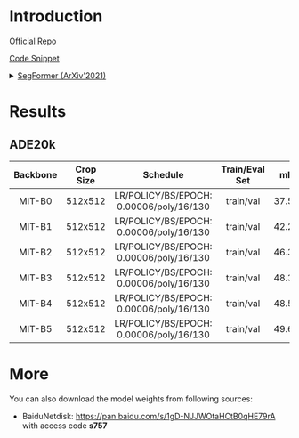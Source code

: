 # Introduction

<a href="https://github.com/NVlabs/SegFormer">Official Repo</a>

<a href="https://github.com/SegmentationBLWX/sssegmentation/tree/main/ssseg/modules/models/segformer">Code Snippet</a>

<details>
<summary align="left"><a href="https://arxiv.org/pdf/2105.15203.pdf">SegFormer (ArXiv'2021)</a></summary>

```latex
@article{xie2021segformer,
    title={SegFormer: Simple and Efficient Design for Semantic Segmentation with Transformers},
    author={Xie, Enze and Wang, Wenhai and Yu, Zhiding and Anandkumar, Anima and Alvarez, Jose M and Luo, Ping},
    journal={arXiv preprint arXiv:2105.15203},
    year={2021}
}
```

</details>


# Results

## ADE20k
| Backbone    | Crop Size  | Schedule                                | Train/Eval Set  | mIoU   | Download                 |
| :-:         | :-:        | :-:                                     | :-:             | :-:    | :-:                      |
| MIT-B0      | 512x512    | LR/POLICY/BS/EPOCH: 0.00006/poly/16/130 | train/val       | 37.57% | [model](https://github.com/SegmentationBLWX/modelstore/releases/download/ssseg_segformer/segformer_mitb0_ade20k_train.pth) &#124; [log](https://github.com/SegmentationBLWX/modelstore/releases/download/ssseg_segformer/segformer_mitb0_ade20k_train.log) |
| MIT-B1      | 512x512    | LR/POLICY/BS/EPOCH: 0.00006/poly/16/130 | train/val       | 42.25% | [model](https://github.com/SegmentationBLWX/modelstore/releases/download/ssseg_segformer/segformer_mitb1_ade20k_train.pth) &#124; [log](https://github.com/SegmentationBLWX/modelstore/releases/download/ssseg_segformer/segformer_mitb1_ade20k_train.log) |
| MIT-B2      | 512x512    | LR/POLICY/BS/EPOCH: 0.00006/poly/16/130 | train/val       | 46.35% | [model](https://github.com/SegmentationBLWX/modelstore/releases/download/ssseg_segformer/segformer_mitb2_ade20k_train.pth) &#124; [log](https://github.com/SegmentationBLWX/modelstore/releases/download/ssseg_segformer/segformer_mitb2_ade20k_train.log) |
| MIT-B3      | 512x512    | LR/POLICY/BS/EPOCH: 0.00006/poly/16/130 | train/val       | 48.31% | [model](https://github.com/SegmentationBLWX/modelstore/releases/download/ssseg_segformer/segformer_mitb3_ade20k_train.pth) &#124; [log](https://github.com/SegmentationBLWX/modelstore/releases/download/ssseg_segformer/segformer_mitb3_ade20k_train.log) |
| MIT-B4      | 512x512    | LR/POLICY/BS/EPOCH: 0.00006/poly/16/130 | train/val       | 48.59% | [model](https://github.com/SegmentationBLWX/modelstore/releases/download/ssseg_segformer/segformer_mitb4_ade20k_train.pth) &#124; [log](https://github.com/SegmentationBLWX/modelstore/releases/download/ssseg_segformer/segformer_mitb4_ade20k_train.log) |
| MIT-B5      | 512x512    | LR/POLICY/BS/EPOCH: 0.00006/poly/16/130 | train/val       | 49.61% | [model](https://github.com/SegmentationBLWX/modelstore/releases/download/ssseg_segformer/segformer_mitb5_ade20k_train.pth) &#124; [log](https://github.com/SegmentationBLWX/modelstore/releases/download/ssseg_segformer/segformer_mitb5_ade20k_train.log) |


# More
You can also download the model weights from following sources:
- BaiduNetdisk: https://pan.baidu.com/s/1gD-NJJWOtaHCtB0qHE79rA with access code **s757**